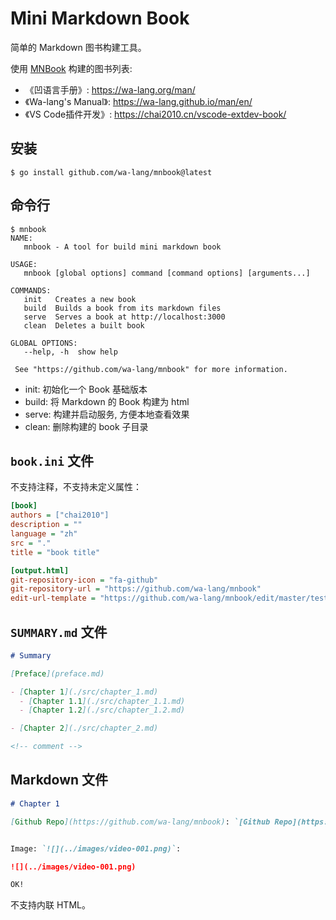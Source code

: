 # Mini Markdown Book

简单的 Markdown 图书构建工具。

使用 [MNBook](https://github.com/wa-lang/mnbook) 构建的图书列表:

- 《凹语言手册》: https://wa-lang.org/man/
- 《Wa-lang's Manual》: https://wa-lang.github.io/man/en/
- 《VS Code插件开发》: https://chai2010.cn/vscode-extdev-book/

## 安装

```
$ go install github.com/wa-lang/mnbook@latest
```

## 命令行

```
$ mnbook
NAME:
   mnbook - A tool for build mini markdown book

USAGE:
   mnbook [global options] command [command options] [arguments...]

COMMANDS:
   init   Creates a new book
   build  Builds a book from its markdown files
   serve  Serves a book at http://localhost:3000
   clean  Deletes a built book

GLOBAL OPTIONS:
   --help, -h  show help

 See "https://github.com/wa-lang/mnbook" for more information.
```

- init: 初始化一个 Book 基础版本
- build: 将 Markdown 的 Book 构建为 html
- serve: 构建并启动服务, 方便本地查看效果
- clean: 删除构建的 book 子目录

## `book.ini` 文件

不支持注释，不支持未定义属性：

```ini
[book]
authors = ["chai2010"]
description = ""
language = "zh"
src = "."
title = "book title"

[output.html]
git-repository-icon = "fa-github"
git-repository-url = "https://github.com/wa-lang/mnbook"
edit-url-template = "https://github.com/wa-lang/mnbook/edit/master/testdata/{path}"
```

## `SUMMARY.md` 文件

```md
# Summary

[Preface](preface.md)

- [Chapter 1](./src/chapter_1.md)
  - [Chapter 1.1](./src/chapter_1.1.md)
  - [Chapter 1.2](./src/chapter_1.2.md)

- [Chapter 2](./src/chapter_2.md)

<!-- comment -->
```

## Markdown 文件

```md
# Chapter 1

[Github Repo](https://github.com/wa-lang/mnbook): `[Github Repo](https://github.com/wa-lang/mnbook)`


Image: `![](../images/video-001.png)`:

![](../images/video-001.png)

OK!
```

不支持内联 HTML。
